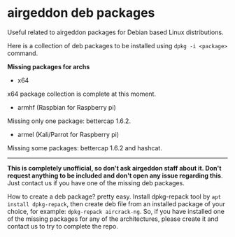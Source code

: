# airgeddon deb packages

Useful related to airgeddon packages for Debian based Linux distributions.

Here is a collection of deb packages to be installed using `dpkg -i <package>` command.

__Missing packages for archs__

 - x64

 x64 package collection is complete at this moment.

 - armhf (Raspbian for Raspberry pi)

Missing only one package: bettercap 1.6.2.

 - armel (Kali/Parrot for Raspberry pi)

Missing some packages: bettercap 1.6.2 and hashcat.

____

__This is completely unofficial, so don't ask airgeddon staff about it. Don't request anything to be included and don't open any issue regarding this__. Just contact us if you have one of the missing deb packages.

How to create a deb package? pretty easy. Install dpkg-repack tool by `apt install dpkg-repack`, then create deb file from an installed package of your choice, for example: `dpkg-repack aircrack-ng`. So, if you have installed one of the missing packages for any of the architectures, please create it and contact us to try to complete the repo.

